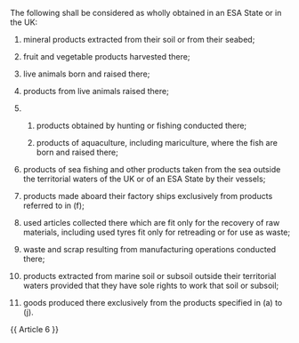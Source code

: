 The following shall be considered as wholly obtained in an ESA State or in the UK:

1. mineral products extracted from their soil or from their seabed;

2. fruit and vegetable products harvested there;

3. live animals born and raised there;

4. products from live animals raised there;

5. 
   1. products obtained by hunting or fishing conducted there;

   2. products of aquaculture, including mariculture, where the fish are born and raised there;

6. products of sea fishing and other products taken from the sea outside the territorial waters of the UK or of an ESA State by their vessels;

7. products made aboard their factory ships exclusively from products referred to in (f);

8. used articles collected there which are fit only for the recovery of raw materials, including used tyres fit only for retreading or for use as waste;

9. waste and scrap resulting from manufacturing operations conducted there;

10. products extracted from marine soil or subsoil outside their territorial waters provided that they have sole rights to work that soil or subsoil;

11. goods produced there exclusively from the products specified in (a) to (j).

{{ Article 6 }}
